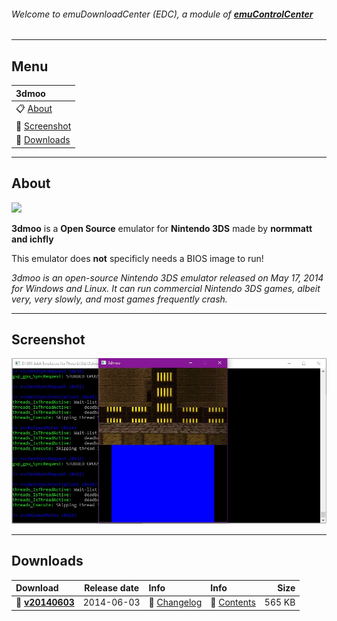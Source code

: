 ###### Welcome to emuDownloadCenter (EDC), a module of [**emuControlCenter**](https://github.com/PhoenixInteractiveNL/emuControlCenter/wiki/)
***
## Menu
| **3dmoo** |
|:---------|
| :clipboard: [About](#about) |
| :sunrise: [Screenshot](#screenshot) |
| :floppy_disk: [Downloads](#downloads) |
***
## About
![](https://github.com/PhoenixInteractiveNL/edc-masterhook/wiki/images_emulator/3dmoo_logo_200.jpg)

**3dmoo** is a **Open Source** emulator for **Nintendo 3DS** made by **normmatt and ichfly**

This emulator does **not** specificly needs a BIOS image to run!

_3dmoo is an open-source Nintendo 3DS emulator released on May 17, 2014 for Windows and Linux. It can run commercial Nintendo 3DS games, albeit very, very slowly, and most games frequently crash._
***
## Screenshot
![](https://raw.githubusercontent.com/PhoenixInteractiveNL/edc-masterhook/master/downloadhooks/3dmoo/3dmoo_screen.jpg)
***
## Downloads
| Download | Release date  | Info       | Info       | Size       |
|:---------|:-------------:|:-----------|:-----------|-----------:|
| :floppy_disk: [**v20140603**](https://github.com/PhoenixInteractiveNL/edc-repo0001/raw/master/3dmoo/20140603.7z) | 2014-06-03 | :page_facing_up: [Changelog](https://github.com/PhoenixInteractiveNL/edc-repo0001/blob/master/3dmoo/20140603_changelog.txt) | :mag_right: [Contents](https://github.com/PhoenixInteractiveNL/edc-repo0001/blob/master/3dmoo/20140603_contents.txt) | 565 KB |
